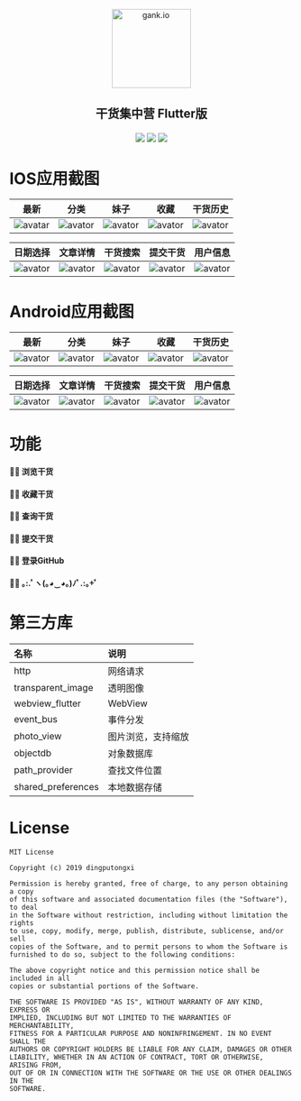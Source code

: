 <p align="center">
  <a href="http://gank.io">
    <img alt="gank.io" src="https://github.com/dingputongxi/flutter_gank/blob/master/android/app/src/main/res/mipmap-xxxhdpi/ic_launcher.png?raw=true" width="140">
  </a>
</p>
<h2><p align="center">干货集中营 Flutter版</p></h1>
<p align="center">
  <img src="https://img.shields.io/badge/flutter sdk-1.0.0-red.svg">
  <img src="https://img.shields.io/badge/language-dart2-blue.svg">
  <img src="https://img.shields.io/badge/license-MIT-orange.svg">
</p>




# IOS应用截图

|                             最新                             |                             分类                             |                             妹子                             |                             收藏                             |                           干货历史                           |
| :----------------------------------------------------------: | :----------------------------------------------------------: | :----------------------------------------------------------: | :----------------------------------------------------------: | :----------------------------------------------------------: |
| ![avatar](https://raw.githubusercontent.com/dingputongxi/flutter_gank/master/screenshot/ios/ios_news.png) | ![avator](https://raw.githubusercontent.com/dingputongxi/flutter_gank/master/screenshot/ios/ios_category.png) | ![avator](https://raw.githubusercontent.com/dingputongxi/flutter_gank/master/screenshot/ios/ios_meizi.png) | ![avator](https://raw.githubusercontent.com/dingputongxi/flutter_gank/master/screenshot/ios/ios_favorites.png) | ![avator](https://raw.githubusercontent.com/dingputongxi/flutter_gank/master/screenshot/ios/ios_history.png) |



|                           日期选择                           |                           文章详情                           |                           干货搜索                           |                           提交干货                           |                           用户信息                           |
| :----------------------------------------------------------: | :----------------------------------------------------------: | :----------------------------------------------------------: | :----------------------------------------------------------: | :----------------------------------------------------------: |
| ![avator](https://raw.githubusercontent.com/dingputongxi/flutter_gank/master/screenshot/ios/ios_picker_date.png) | ![avator](https://raw.githubusercontent.com/dingputongxi/flutter_gank/master/screenshot/ios/ios_article.png) | ![avator](https://raw.githubusercontent.com/dingputongxi/flutter_gank/master/screenshot/ios/ios_search.png) | ![avator](https://raw.githubusercontent.com/dingputongxi/flutter_gank/master/screenshot/ios/ios_submit.png) | ![avator](https://raw.githubusercontent.com/dingputongxi/flutter_gank/master/screenshot/ios/ios_user_info.png) |



# Android应用截图

|                             最新                             |                             分类                             |                             妹子                             |                             收藏                             |                           干货历史                           |
| :----------------------------------------------------------: | :----------------------------------------------------------: | :----------------------------------------------------------: | :----------------------------------------------------------: | :----------------------------------------------------------: |
| ![avator](https://raw.githubusercontent.com/dingputongxi/flutter_gank/master/screenshot/android/android_news.png) | ![avator](https://raw.githubusercontent.com/dingputongxi/flutter_gank/master/screenshot/android/android_category.png) | ![avator](https://raw.githubusercontent.com/dingputongxi/flutter_gank/master/screenshot/android/android_meizi.png) | ![avator](https://raw.githubusercontent.com/dingputongxi/flutter_gank/master/screenshot/android/android_favorites.png) | ![avator](https://raw.githubusercontent.com/dingputongxi/flutter_gank/master/screenshot/android/android_history.png) |



|                           日期选择                           |                           文章详情                           |                           干货搜索                           |                           提交干货                           |                           用户信息                           |
| :----------------------------------------------------------: | :----------------------------------------------------------: | :----------------------------------------------------------: | :----------------------------------------------------------: | :----------------------------------------------------------: |
| ![avator](https://raw.githubusercontent.com/dingputongxi/flutter_gank/master/screenshot/android/android_picker_date.png) | ![avator](https://raw.githubusercontent.com/dingputongxi/flutter_gank/master/screenshot/android/android_article.png) | ![avator](https://raw.githubusercontent.com/dingputongxi/flutter_gank/master/screenshot/android/android_search.png) | ![avator](https://raw.githubusercontent.com/dingputongxi/flutter_gank/master/screenshot/android/android_submit.png) | ![avator](https://raw.githubusercontent.com/dingputongxi/flutter_gank/master/screenshot/android/android_user_info.png) |



# 功能

#### 💁🏻 浏览干货

#### 💁🏻 收藏干货

#### 💁🏻 查询干货

#### 💁🏻 提交干货

#### 💁🏻 登录GitHub

#### 💁🏻 ｡:.ﾟヽ(｡◕‿◕｡)ﾉﾟ.:｡+ﾟ



# 第三方库

| 名称               | 说明               |
| :----------------- | :----------------- |
| http               | 网络请求           |
| transparent_image  | 透明图像           |
| webview_flutter    | WebView            |
| event_bus          | 事件分发           |
| photo_view         | 图片浏览，支持缩放 |
| objectdb           | 对象数据库         |
| path_provider      | 查找文件位置       |
| shared_preferences | 本地数据存储       |



# License

```
MIT License

Copyright (c) 2019 dingputongxi

Permission is hereby granted, free of charge, to any person obtaining a copy
of this software and associated documentation files (the "Software"), to deal
in the Software without restriction, including without limitation the rights
to use, copy, modify, merge, publish, distribute, sublicense, and/or sell
copies of the Software, and to permit persons to whom the Software is
furnished to do so, subject to the following conditions:

The above copyright notice and this permission notice shall be included in all
copies or substantial portions of the Software.

THE SOFTWARE IS PROVIDED "AS IS", WITHOUT WARRANTY OF ANY KIND, EXPRESS OR
IMPLIED, INCLUDING BUT NOT LIMITED TO THE WARRANTIES OF MERCHANTABILITY,
FITNESS FOR A PARTICULAR PURPOSE AND NONINFRINGEMENT. IN NO EVENT SHALL THE
AUTHORS OR COPYRIGHT HOLDERS BE LIABLE FOR ANY CLAIM, DAMAGES OR OTHER
LIABILITY, WHETHER IN AN ACTION OF CONTRACT, TORT OR OTHERWISE, ARISING FROM,
OUT OF OR IN CONNECTION WITH THE SOFTWARE OR THE USE OR OTHER DEALINGS IN THE
SOFTWARE.
```

